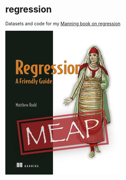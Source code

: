 # regression

Datasets and code for my [Manning book on regression](https://www.manning.com/books/regression-a-friendly-guide)

![MEAP cover](regression_cover.jpeg)
